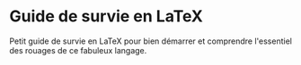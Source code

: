 # Guide de survie en LaTeX

Petit guide de survie en LaTeX pour bien démarrer et comprendre l'essentiel des rouages de ce fabuleux langage.
